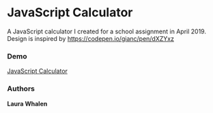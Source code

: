 # JavaScript Calculator

A JavaScript calculator I created for a school assignment in April 2019. Design is inspired by https://codepen.io/gianc/pen/dXZYxz

### Demo

[JavaScript Calculator](https://htmlpreview.github.io/?https://github.com/whalenmlaura/HTML-CSS/blob/master/2019.04.07%20-%20JavaScriptCalculator/Laura%20Whalen%20-%20Calculator.html)

### Authors

**Laura Whalen**
